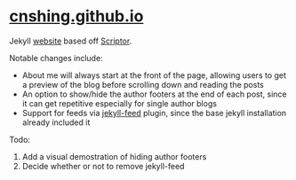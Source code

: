 # [cnshing.github.io](cnshing.github.io)

Jekyll [website](cnshing.github.io) based off [Scriptor](https://github.com/JustGoodThemes/Scriptor-Jekyll-Theme).

Notable changes include:
* About me will always start at the front of the page, allowing users to get a preview of the blog before scrolling down and reading the posts
* An option to show/hide the author footers at the end of each post, since it can get repetitive especially for single author blogs
* Support for feeds via [jekyll-feed](https://github.com/jekyll/jekyll-feed) plugin, since the base jekyll installation already included it

Todo:
1. Add a visual demostration of hiding author footers
2. Decide whether or not to remove jekyll-feed
